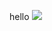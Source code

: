 hello
<img src="https://img.shields.io/badge/HTML-3DDC84?style=flat-square&logo=#E34F26&logoColor=white"/>

